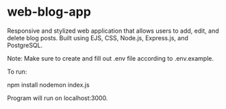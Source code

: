 # web-blog-app
Responsive and stylized web application that allows users to add, edit, and delete blog posts. Built using EJS, CSS, Node.js, Express.js, and PostgreSQL.

Note: Make sure to create and fill out .env file according to .env.example.

To run:

npm install
nodemon index.js

Program will run on localhost:3000.
